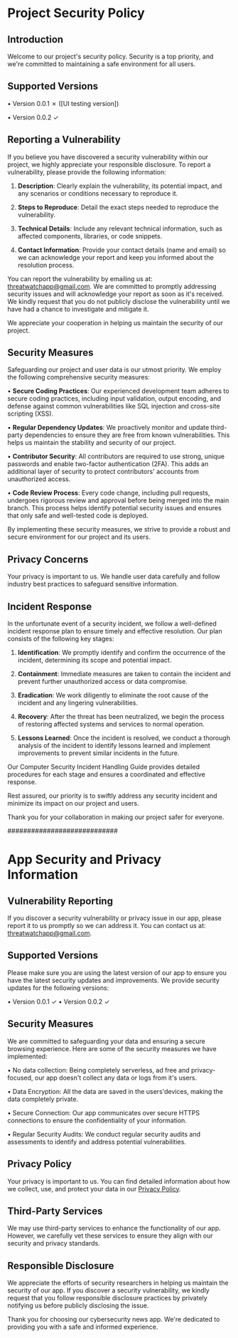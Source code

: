# Project Security Policy

## Introduction

Welcome to our project's security policy. Security is a top priority, and we're committed to maintaining a safe environment for all users.

## Supported Versions

• Version 0.0.1 ✗ ([UI testing version])

• Version 0.0.2 ✓

## Reporting a Vulnerability

If you believe you have discovered a security vulnerability within our project, we highly appreciate your responsible disclosure. To report a vulnerability, please provide the following information:

1. **Description**: Clearly explain the vulnerability, its potential impact, and any scenarios or conditions necessary to reproduce it.

2. **Steps to Reproduce**: Detail the exact steps needed to reproduce the vulnerability.

3. **Technical Details**: Include any relevant technical information, such as affected components, libraries, or code snippets.

4. **Contact Information**: Provide your contact details (name and email) so we can acknowledge your report and keep you informed about the resolution process.

You can report the vulnerability by emailing us at:  threatwatchapp@gmail.com. We are committed to promptly addressing security issues and will acknowledge your report as soon as it's received. We kindly request that you do not publicly disclose the vulnerability until we have had a chance to investigate and mitigate it.

We appreciate your cooperation in helping us maintain the security of our project.

## Security Measures

Safeguarding our project and user data is our utmost priority. We employ the following comprehensive security measures:

• **Secure Coding Practices**: Our experienced development team adheres to secure coding practices, including input validation, output encoding, and defense against common vulnerabilities like SQL injection and cross-site scripting (XSS).

• **Regular Dependency Updates**: We proactively monitor and update third-party dependencies to ensure they are free from known vulnerabilities. This helps us maintain the stability and security of our project.

• **Contributor Security**: All contributors are required to use strong, unique passwords and enable two-factor authentication (2FA). This adds an additional layer of security to protect contributors' accounts from unauthorized access.

• **Code Review Process**: Every code change, including pull requests, undergoes rigorous review and approval before being merged into the main branch. This process helps identify potential security issues and ensures that only safe and well-tested code is deployed.

By implementing these security measures, we strive to provide a robust and secure environment for our project and its users.

## Privacy Concerns

Your privacy is important to us. We handle user data carefully and follow industry best practices to safeguard sensitive information.

## Incident Response

In the unfortunate event of a security incident, we follow a well-defined incident response plan to ensure timely and effective resolution. Our plan consists of the following key stages:

1. **Identification**: We promptly identify and confirm the occurrence of the incident, determining its scope and potential impact.

2. **Containment**: Immediate measures are taken to contain the incident and prevent further unauthorized access or data compromise.

3. **Eradication**: We work diligently to eliminate the root cause of the incident and any lingering vulnerabilities.

4. **Recovery**: After the threat has been neutralized, we begin the process of restoring affected systems and services to normal operation.

5. **Lessons Learned**: Once the incident is resolved, we conduct a thorough analysis of the incident to identify lessons learned and implement improvements to prevent similar incidents in the future.

Our Computer Security Incident Handling Guide provides detailed procedures for each stage and ensures a coordinated and effective response.

Rest assured, our priority is to swiftly address any security incident and minimize its impact on our project and users.

Thank you for your collaboration in making our project safer for everyone.

############################

# App Security and Privacy Information

## Vulnerability Reporting

If you discover a security vulnerability or privacy issue in our app, please report it to us promptly so we can address it. You can contact us at: threatwatchapp@gmail.com.

## Supported Versions

Please make sure you are using the latest version of our app to ensure you have the latest security updates and improvements. We provide security updates for the following versions:

• Version 0.0.1 ✓
• Version 0.0.2 ✓

## Security Measures

We are committed to safeguarding your data and ensuring a secure browsing experience. Here are some of the security measures we have implemented:

• No data collection: Being completely serverless, ad free and privacy-focused, our app doesn't collect any data or logs from it's users.

• Data Encryption: All the data are saved in the users'devices, making the data completely private.

• Secure Connection: Our app communicates over secure HTTPS connections to ensure the confidentiality of your information.

• Regular Security Audits: We conduct regular security audits and assessments to identify and address potential vulnerabilities.

## Privacy Policy

Your privacy is important to us. You can find detailed information about how we collect, use, and protect your data in our [Privacy Policy](https://www.threatwatch.com/privacy-policy).

## Third-Party Services

We may use third-party services to enhance the functionality of our app. However, we carefully vet these services to ensure they align with our security and privacy standards.

## Responsible Disclosure

We appreciate the efforts of security researchers in helping us maintain the security of our app. If you discover a security vulnerability, we kindly request that you follow responsible disclosure practices by privately notifying us before publicly disclosing the issue.

Thank you for choosing our cybersecurity news app. We're dedicated to providing you with a safe and informed experience.